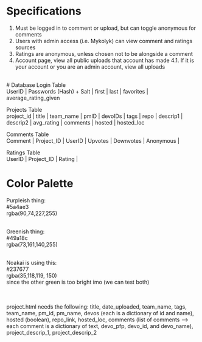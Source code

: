 # Specifications
1. Must be logged in to comment or upload, but can toggle anonymous for comments
2. Users with admin access (i.e. Mykolyk) can view comment and ratings sources
3. Ratings are anonymous, unless chosen not to be alongside a comment
4. Account page, view all public uploads that account has made
4.1. If it is your account or you are an admin account, view all uploads
<br>
# Database
Login Table<br>
UserID | Passwords (Hash) + Salt | first | last | favorites | average_rating_given<br>

Projects Table<br>
project_id | title | team_name | pmID | devoIDs | tags | repo | descrip1 | descrip2 | avg_rating | comments | hosted | hosted_loc <br>

Comments Table<br>
Comment | Project_ID | UserID | Upvotes | Downvotes | Anonymous | <br>

Ratings Table<br>
UserID | Project_ID | Rating |<br>

# Color Palette
Purpleish thing:<br>
#5a4ae3<br>
rgba(90,74,227,255)<br><br>

Greenish thing:<br>
#49a18c<br>
rgba(73,161,140,255)<br><br>

Noakai is using this:<br>
#237677<br>
rgba(35,118,119, 150)<br>
since the other green is too bright imo (we can test both)

<br><br>
project.html needs the following:
title, date_uploaded, team_name, tags, team_name, pm_id, pm_name, devos (each is a dictionary of id and name), hosted (boolean), repo_link, hosted_loc, comments (list of comments --> each comment is a dictionary of text, devo_pfp, devo_id, and devo_name), project_descrip_1, project_descrip_2